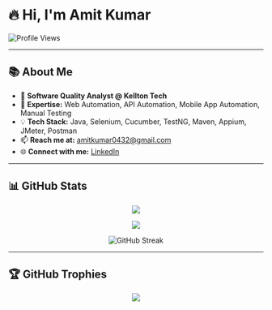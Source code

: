# 🔥 Hi, I'm **Amit Kumar**  

<p align="left">
  <img src="https://komarev.com/ghpvc/?username=amitk432&label=Profile%20Views&color=0e75b6&style=flat" alt="Profile Views" />
</p>

---

## 📚 About Me  
- 💼 **Software Quality Analyst @ Kellton Tech**  
- 🚀 **Expertise:** Web Automation, API Automation, Mobile App Automation, Manual Testing  
- 💡 **Tech Stack:** Java, Selenium, Cucumber, TestNG, Maven, Appium, JMeter, Postman
- 📫 **Reach me at:** [amitkumar0432@gmail.com](mailto:amitkumar0432@gmail.com)  
- 🌐 **Connect with me:** [LinkedIn](https://www.linkedin.com/in/amitkumar0432)  

---

## 📊 GitHub Stats  

<p align="center">
  <img src="https://github-readme-stats.vercel.app/api/top-langs/?username=amitk432&layout=compact&theme=nightowl" />
</p>

<p align="center">
  <img src="https://github-readme-stats.vercel.app/api?username=amitk432&show_icons=true&theme=nightowl" />
</p>

<p align="center">
  <img src="https://github-readme-streak-stats.herokuapp.com/?user=amitk432&theme=nightowl" alt="GitHub Streak" />
</p>

---

## 🏆 GitHub Trophies  

<p align="center">
  <img src="https://github-profile-trophy.vercel.app/?username=amitk432&column=4&margin-w=15&margin-h=15&no-frame=true&theme=buddhism" />
</p>
